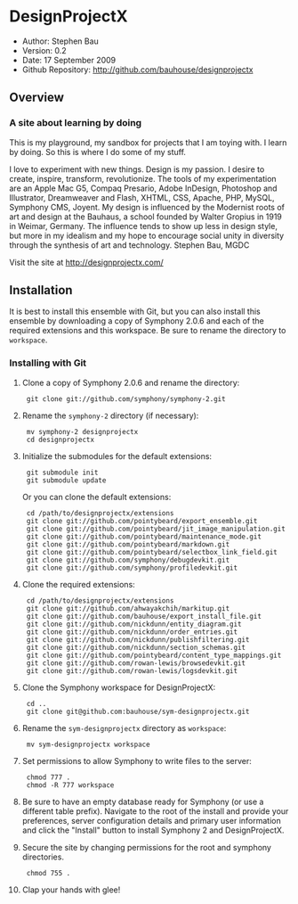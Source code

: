 # DesignProjectX

- Author: Stephen Bau
- Version: 0.2
- Date: 17 September 2009
- Github Repository: <http://github.com/bauhouse/designprojectx>

## Overview

### A site about learning by doing

This is my playground, my sandbox for projects that I am toying with. I learn by doing. So this is where I do some of my stuff.

I love to experiment with new things. Design is my passion. I desire to create, inspire, transform, revolutionize. The tools of my experimentation are an Apple Mac G5, Compaq Presario, Adobe InDesign, Photoshop and Illustrator, Dreamweaver and Flash, XHTML, CSS, Apache, PHP, MySQL, Symphony CMS, Joyent. My design is influenced by the Modernist roots of art and design at the Bauhaus, a school founded by Walter Gropius in 1919 in Weimar, Germany. The influence tends to show up less in design style, but more in my idealism and my hope to encourage social unity in diversity through the synthesis of art and technology. Stephen Bau, MGDC

Visit the site at <http://designprojectx.com/>

## Installation

It is best to install this ensemble with Git, but you can also install this ensemble by downloading a copy of Symphony 2.0.6 and each of the required extensions and this workspace. Be sure to rename the directory to `workspace`.

### Installing with Git

1. Clone a copy of Symphony 2.0.6 and rename the directory:

		git clone git://github.com/symphony/symphony-2.git

2. Rename the `symphony-2` directory (if necessary):

		mv symphony-2 designprojectx
		cd designprojectx
		
3. Initialize the submodules for the default extensions:

		git submodule init
		git submodule update

   Or you can clone the default extensions:

		cd /path/to/designprojectx/extensions
		git clone git://github.com/pointybeard/export_ensemble.git
		git clone git://github.com/pointybeard/jit_image_manipulation.git
		git clone git://github.com/pointybeard/maintenance_mode.git
		git clone git://github.com/pointybeard/markdown.git
		git clone git://github.com/pointybeard/selectbox_link_field.git
		git clone git://github.com/symphony/debugdevkit.git
		git clone git://github.com/symphony/profiledevkit.git

4. Clone the required extensions:

		cd /path/to/designprojectx/extensions
		git clone git://github.com/ahwayakchih/markitup.git
		git clone git://github.com/bauhouse/export_install_file.git
		git clone git://github.com/nickdunn/entity_diagram.git
		git clone git://github.com/nickdunn/order_entries.git
		git clone git://github.com/nickdunn/publishfiltering.git
		git clone git://github.com/nickdunn/section_schemas.git
		git clone git://github.com/pointybeard/content_type_mappings.git
		git clone git://github.com/rowan-lewis/browsedevkit.git
		git clone git://github.com/rowan-lewis/logsdevkit.git

5. Clone the Symphony workspace for DesignProjectX:

		cd ..
		git clone git@github.com:bauhouse/sym-designprojectx.git

6. Rename the `sym-designprojectx` directory as `workspace`:

		mv sym-designprojectx workspace

7. Set permissions to allow Symphony to write files to the server:

		chmod 777 .
		chmod -R 777 workspace

8. Be sure to have an empty database ready for Symphony (or use a different table prefix). Navigate to the root of the install and provide your preferences, server configuration details and primary user information and click the "Install" button to install Symphony 2 and DesignProjectX.

9. Secure the site by changing permissions for the root and symphony directories.

		chmod 755 .

10. Clap your hands with glee!